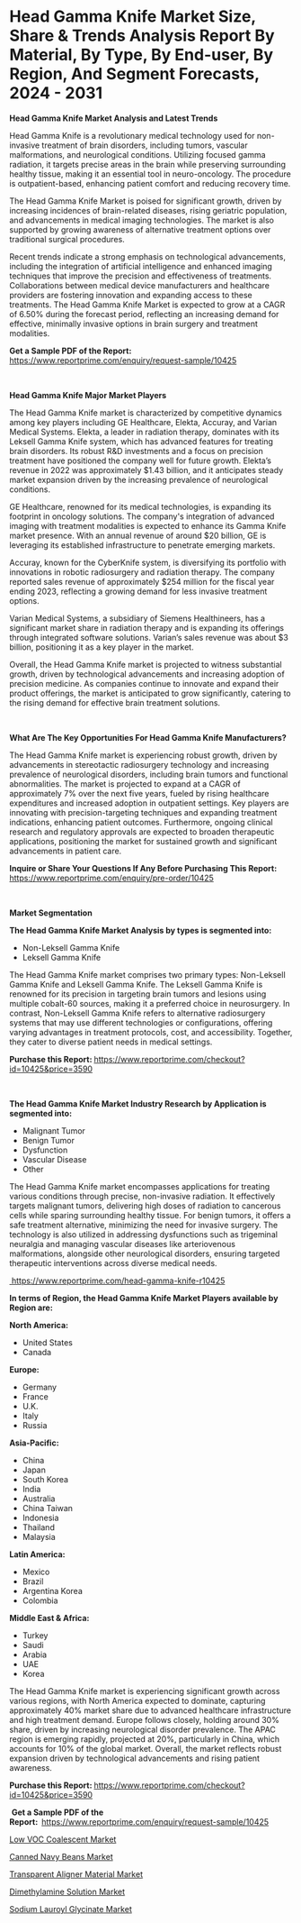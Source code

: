 <p><h1>Head Gamma Knife Market Size, Share & Trends Analysis Report By Material, By Type, By End-user, By Region, And Segment Forecasts, 2024 - 2031</h1></p><p><strong>Head Gamma Knife Market Analysis and Latest Trends</strong></p>
<p><p>Head Gamma Knife is a revolutionary medical technology used for non-invasive treatment of brain disorders, including tumors, vascular malformations, and neurological conditions. Utilizing focused gamma radiation, it targets precise areas in the brain while preserving surrounding healthy tissue, making it an essential tool in neuro-oncology. The procedure is outpatient-based, enhancing patient comfort and reducing recovery time.</p><p>The Head Gamma Knife Market is poised for significant growth, driven by increasing incidences of brain-related diseases, rising geriatric population, and advancements in medical imaging technologies. The market is also supported by growing awareness of alternative treatment options over traditional surgical procedures.</p><p>Recent trends indicate a strong emphasis on technological advancements, including the integration of artificial intelligence and enhanced imaging techniques that improve the precision and effectiveness of treatments. Collaborations between medical device manufacturers and healthcare providers are fostering innovation and expanding access to these treatments. The Head Gamma Knife Market is expected to grow at a CAGR of 6.50% during the forecast period, reflecting an increasing demand for effective, minimally invasive options in brain surgery and treatment modalities.</p></p>
<p><strong>Get a Sample PDF of the Report:&nbsp;</strong> <a href="https://www.reportprime.com/enquiry/request-sample/10425">https://www.reportprime.com/enquiry/request-sample/10425</a></p>
<p>&nbsp;</p>
<p><strong>Head Gamma Knife Major Market Players</strong></p>
<p><p>The Head Gamma Knife market is characterized by competitive dynamics among key players including GE Healthcare, Elekta, Accuray, and Varian Medical Systems. Elekta, a leader in radiation therapy, dominates with its Leksell Gamma Knife system, which has advanced features for treating brain disorders. Its robust R&D investments and a focus on precision treatment have positioned the company well for future growth. Elekta’s revenue in 2022 was approximately $1.43 billion, and it anticipates steady market expansion driven by the increasing prevalence of neurological conditions.</p><p>GE Healthcare, renowned for its medical technologies, is expanding its footprint in oncology solutions. The company's integration of advanced imaging with treatment modalities is expected to enhance its Gamma Knife market presence. With an annual revenue of around $20 billion, GE is leveraging its established infrastructure to penetrate emerging markets.</p><p>Accuray, known for the CyberKnife system, is diversifying its portfolio with innovations in robotic radiosurgery and radiation therapy. The company reported sales revenue of approximately $254 million for the fiscal year ending 2023, reflecting a growing demand for less invasive treatment options.</p><p>Varian Medical Systems, a subsidiary of Siemens Healthineers, has a significant market share in radiation therapy and is expanding its offerings through integrated software solutions. Varian’s sales revenue was about $3 billion, positioning it as a key player in the market.</p><p>Overall, the Head Gamma Knife market is projected to witness substantial growth, driven by technological advancements and increasing adoption of precision medicine. As companies continue to innovate and expand their product offerings, the market is anticipated to grow significantly, catering to the rising demand for effective brain treatment solutions.</p></p>
<p>&nbsp;</p>
<p><strong>What Are The Key Opportunities For Head Gamma Knife Manufacturers?</strong></p>
<p><p>The Head Gamma Knife market is experiencing robust growth, driven by advancements in stereotactic radiosurgery technology and increasing prevalence of neurological disorders, including brain tumors and functional abnormalities. The market is projected to expand at a CAGR of approximately 7% over the next five years, fueled by rising healthcare expenditures and increased adoption in outpatient settings. Key players are innovating with precision-targeting techniques and expanding treatment indications, enhancing patient outcomes. Furthermore, ongoing clinical research and regulatory approvals are expected to broaden therapeutic applications, positioning the market for sustained growth and significant advancements in patient care.</p></p>
<p><strong>Inquire or Share Your Questions If Any Before Purchasing This Report:</strong> <a href="https://www.reportprime.com/enquiry/pre-order/10425">https://www.reportprime.com/enquiry/pre-order/10425</a></p>
<p>&nbsp;</p>
<p><strong>Market Segmentation</strong></p>
<p><strong>The Head Gamma Knife Market Analysis by types is segmented into:</strong></p>
<p><ul><li>Non-Leksell Gamma Knife</li><li>Leksell Gamma Knife</li></ul></p>
<p><p>The Head Gamma Knife market comprises two primary types: Non-Leksell Gamma Knife and Leksell Gamma Knife. The Leksell Gamma Knife is renowned for its precision in targeting brain tumors and lesions using multiple cobalt-60 sources, making it a preferred choice in neurosurgery. In contrast, Non-Leksell Gamma Knife refers to alternative radiosurgery systems that may use different technologies or configurations, offering varying advantages in treatment protocols, cost, and accessibility. Together, they cater to diverse patient needs in medical settings.</p></p>
<p><strong>Purchase this Report:&nbsp;</strong><a href="https://www.reportprime.com/checkout?id=10425&price=3590">https://www.reportprime.com/checkout?id=10425&price=3590</a></p>
<p>&nbsp;</p>
<p><strong>The Head Gamma Knife Market Industry Research by Application is segmented into:</strong></p>
<p><ul><li>Malignant Tumor</li><li>Benign Tumor</li><li>Dysfunction</li><li>Vascular Disease</li><li>Other</li></ul></p>
<p><p>The Head Gamma Knife market encompasses applications for treating various conditions through precise, non-invasive radiation. It effectively targets malignant tumors, delivering high doses of radiation to cancerous cells while sparing surrounding healthy tissue. For benign tumors, it offers a safe treatment alternative, minimizing the need for invasive surgery. The technology is also utilized in addressing dysfunctions such as trigeminal neuralgia and managing vascular diseases like arteriovenous malformations, alongside other neurological disorders, ensuring targeted therapeutic interventions across diverse medical needs.</p></p>
<p><a href="https://www.reportprime.com/head-gamma-knife-r10425">&nbsp;https://www.reportprime.com/head-gamma-knife-r10425</a></p>
<p><strong>In terms of Region, the Head Gamma Knife Market Players available by Region are:</strong></p>
<p>
    <p> <strong> North America: </strong>
        <ul>
            <li>United States</li>
            <li>Canada</li>
        </ul>
        </p> 
    <p> <strong> Europe: </strong>
        <ul>
            <li>Germany</li>
            <li>France</li>
            <li>U.K.</li>
            <li>Italy</li>
            <li>Russia</li>
        </ul>
        </p> 
    <p> <strong> Asia-Pacific: </strong>
        <ul>
            <li>China</li>
            <li>Japan</li>
            <li>South Korea</li>
            <li>India</li>
            <li>Australia</li>
            <li>China Taiwan</li>
            <li>Indonesia</li>
            <li>Thailand</li>
            <li>Malaysia</li>
        </ul>
        </p> 
    <p> <strong> Latin America: </strong>
        <ul>
            <li>Mexico</li>
            <li>Brazil</li>
            <li>Argentina Korea</li>
            <li>Colombia</li>
        </ul>
        </p> 
    <p> <strong> Middle East & Africa: </strong>
        <ul>
            <li>Turkey</li>
            <li>Saudi</li>
            <li>Arabia</li>
            <li>UAE</li>
            <li>Korea</li>
        </ul>
    </p>
    </p>
<p><p>The Head Gamma Knife market is experiencing significant growth across various regions, with North America expected to dominate, capturing approximately 40% market share due to advanced healthcare infrastructure and high treatment demand. Europe follows closely, holding around 30% share, driven by increasing neurological disorder prevalence. The APAC region is emerging rapidly, projected at 20%, particularly in China, which accounts for 10% of the global market. Overall, the market reflects robust expansion driven by technological advancements and rising patient awareness.</p></p>
<p><strong>Purchase this Report: </strong><a href="https://www.reportprime.com/checkout?id=10425&price=3590">https://www.reportprime.com/checkout?id=10425&price=3590</a></p>
<p>&nbsp;<strong>Get a Sample PDF of the Report:&nbsp;&nbsp;</strong><a href="https://www.reportprime.com/enquiry/request-sample/10425">https://www.reportprime.com/enquiry/request-sample/10425</a></p>
<p><strong></strong></p>
<p><p><a href="https://issuu.com/reportprime-2/docs/low-voc-coalescent-market-size-2030_0420929d6437a7">Low VOC Coalescent Market</a></p><p><a href="https://www.linkedin.com/pulse/global-canned-navy-beans-market-size-trends-analysis-regional-eagqf?trackingId=CyDGSZQQQBC%2FpIiFfNB3kg%3D%3D">Canned Navy Beans Market</a></p><p><a href="https://github.com/provorikovar/Market-Research-Report-List-6/blob/main/transparent-aligner-material-market.md">Transparent Aligner Material Market</a></p><p><a href="https://issuu.com/reportprime-2/docs/dimethylamine-solution-market-size-_27c61fc4014a1f">Dimethylamine Solution Market</a></p><p><a href="https://www.linkedin.com/pulse/future-insights-sodium-lauroyl-glycinate-market-trends-regional-1vwgc?trackingId=%2BE%2BwuTP%2BRA2OXM5NLgQ94A%3D%3D">Sodium Lauroyl Glycinate Market</a></p></p>